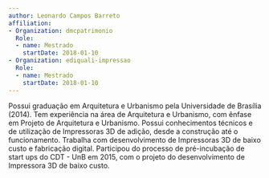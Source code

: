 ```yaml
---
author: Leonardo Campos Barreto
affiliation:
- Organization: dmcpatrimonio
  Role:
  - name: Mestrado
    startDate: 2018-01-10
- Organization: ediquali-impressao
  Role:
  - name: Mestrado
    startDate: 2018-01-10
---
```


Possui graduação em Arquitetura e Urbanismo pela Universidade de
Brasília (2014). Tem experiência na área de Arquitetura e Urbanismo, com
ênfase em Projeto de Arquitetura e Urbanismo. Possui conhecimentos
técnicos e de utilização de Impressoras 3D de adição, desde a construção
até o funcionamento. Trabalha com desenvolvimento de Impressoras 3D de
baixo custo e fabricação digital. Participou do processo de
pré-incubação de start ups do CDT - UnB em 2015, com o projeto do
desenvolvimento de Impressora 3D de baixo custo. 

